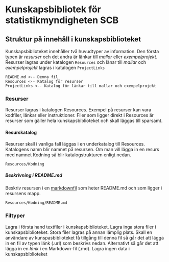 # Kunskapsbibliotek för statistikmyndigheten SCB

## Struktur på innehåll i kunskapsbiblioteket
Kunskapsbiblioteket innehåller två huvudtyper av information. Den första typen är *resurser* och det andra är länkar till *mallar* eller *exempelprojekt*.
Resurser lagras under katalogen ```Resources``` och länar till *mallar* och *exempelprojekt* lagras i katalogen ```ProjectLinks``` 

    README.md <-- Denna fil
    Resources <-- Katalog för resurser
    ProjectLinks <-- Katalog för länkar till mallar och exempelprojekt

### Resurser
Resurser lagras i katalogen Resources. Exempel på resurser kan vara kodfiler, länkar eller instruktioner. Filer som ligger direkt i Resources är resurser som gäller hela kunskapsbiblioteket och skall läggas till sparsamt.

#### Resurskatalog
Resurser skall i vanliga fall läggas i en underkatalog till Resources. Katalogens namn blir namnet på resursen.
Om man vill lägga in en resurs med namnet Kodning så blir katalogstrukturen enligt nedan. 

    Resources/Kodning

##### Beskrivning i README.md
Beskriv resursen i en [markdownfil](https://www.markdownguide.org/basic-syntax/) som heter README.md och som ligger i resursens mapp. 

    Resources/Kodning/README.md


### Filtyper
Lagra i första hand textfiler i kunskapsbiblioteket.
Lagra inga stora filer i kunskapsbiblioteket. Stora filer lagras på annan lämplig plats. Skall en användare av kunspasbiblioteket få tillgång till denna fil så går det att lägga in en fil av typen länk (.url) som beskrivs nedan. Alternativt så går det att lägga in en *länk* i en Markdown-fil (.md). 
Lagra ingen data i kunskapsbiblioteket

